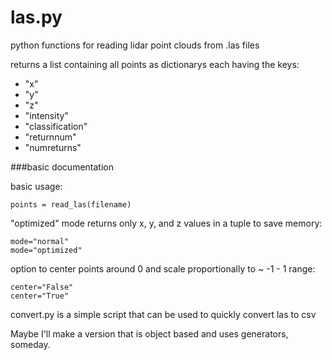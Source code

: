las.py
======

python functions for reading lidar point clouds from .las files

returns a list containing all points as dictionarys each having the keys:
  * "x"
  * "y"
  * "z"
  * "intensity"
  * "classification"
  * "returnnum"
  * "numreturns"

###basic documentation

basic usage:
```
points = read_las(filename)
```

"optimized" mode returns only x, y, and z values in a tuple to save memory:
```
mode="normal"
mode="optimized"
```

option to center points around 0 and scale proportionally to ~ -1 - 1 range:
```
center="False"
center="True"
```

convert.py is a simple script that can be used to quickly convert las to csv

Maybe I'll make a version that is object based and uses generators, someday.

